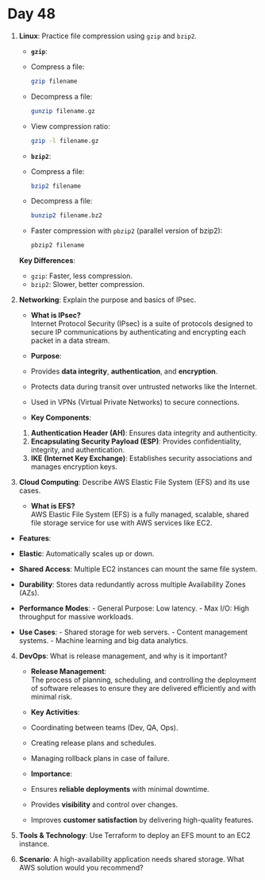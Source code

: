 # Day 48

1. **Linux**: Practice file compression using `gzip` and `bzip2`.
   - **`gzip`**:
    - Compress a file:
      ```bash
      gzip filename
      ```
    - Decompress a file:
      ```bash
      gunzip filename.gz
      ```
    - View compression ratio:
      ```bash
      gzip -l filename.gz
      ```

   - **`bzip2`**:
    - Compress a file:
      ```bash
      bzip2 filename
      ```
    - Decompress a file:
      ```bash
      bunzip2 filename.bz2
      ```
    - Faster compression with `pbzip2` (parallel version of bzip2):
      ```bash
      pbzip2 filename
      ```

   **Key Differences**:
   - `gzip`: Faster, less compression.
   - `bzip2`: Slower, better compression.



2. **Networking**: Explain the purpose and basics of IPsec.
   - **What is IPsec?**  
  Internet Protocol Security (IPsec) is a suite of protocols designed to secure IP communications by authenticating and encrypting each packet in a data stream.

   - **Purpose**:
    - Provides **data integrity**, **authentication**, and **encryption**.
    - Protects data during transit over untrusted networks like the Internet.
    - Used in VPNs (Virtual Private Networks) to secure connections.

   - **Key Components**:
    1. **Authentication Header (AH)**: Ensures data integrity and authenticity.
    2. **Encapsulating Security Payload (ESP)**: Provides confidentiality, integrity, and authentication.
    3. **IKE (Internet Key Exchange)**: Establishes security associations and manages encryption keys.



3. **Cloud Computing**: Describe AWS Elastic File System (EFS) and its use cases.
   - **What is EFS?**  
  AWS Elastic File System (EFS) is a fully managed, scalable, shared file storage service for use with AWS services like EC2.

  - **Features**:
   - **Elastic**: Automatically scales up or down.
   - **Shared Access**: Multiple EC2 instances can mount the same file system.
   - **Durability**: Stores data redundantly across multiple Availability Zones (AZs).
   - **Performance Modes**:
    - General Purpose: Low latency.
    - Max I/O: High throughput for massive workloads.

   - **Use Cases**:
    - Shared storage for web servers.
    - Content management systems.
    - Machine learning and big data analytics.



4. **DevOps**: What is release management, and why is it important?
   - **Release Management**:  
  The process of planning, scheduling, and controlling the deployment of software releases to ensure they are delivered efficiently and with minimal risk.

   - **Key Activities**:
    - Coordinating between teams (Dev, QA, Ops).
    - Creating release plans and schedules.
    - Managing rollback plans in case of failure.

   - **Importance**:
    - Ensures **reliable deployments** with minimal downtime.
    - Provides **visibility** and control over changes.
    - Improves **customer satisfaction** by delivering high-quality features.



5. **Tools & Technology**: Use Terraform to deploy an EFS mount to an EC2 instance.

6. **Scenario**: A high-availability application needs shared storage. What AWS solution would you recommend?

